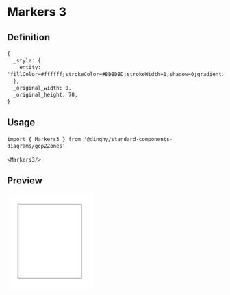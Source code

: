 # Markers 3

## Definition

```
{
  _style: { 
    entity: 'fillColor=#ffffff;strokeColor=#BDBDBD;strokeWidth=1;shadow=0;gradientColor=none;',
  },
  _original_width: 0,
  _original_height: 70,
}
```

## Usage

```
import { Markers3 } from '@dinghy/standard-components-diagrams/gcp2Zones'

<Markers3/>
```

## Preview

<img src="./markers-3.png" width="200"/>
